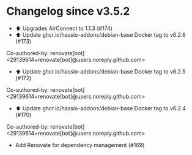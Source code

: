 # Changelog since v3.5.2
- ⬆️ Upgrades AirConnect to 1.1.3 (#174) 
- ⬆️ Update ghcr.io/hassio-addons/debian-base Docker tag to v6.2.6 (#173)

Co-authored-by: renovate[bot] <29139614+renovate[bot]@users.noreply.github.com> 
- ⬆️ Update ghcr.io/hassio-addons/debian-base Docker tag to v6.2.5 (#172)

Co-authored-by: renovate[bot] <29139614+renovate[bot]@users.noreply.github.com> 
- ⬆️ Update ghcr.io/hassio-addons/debian-base Docker tag to v6.2.4 (#170)

Co-authored-by: renovate[bot] <29139614+renovate[bot]@users.noreply.github.com> 
- Add Renovate for dependency management (#169) 
